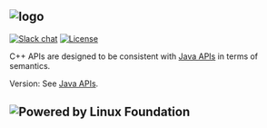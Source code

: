 ## ![logo](assets/images/logo-color.png)

 [![Slack chat](https://img.shields.io/badge/chat-on%20slack-green.svg)](https://openmessaging.herokuapp.com/) [![License](https://img.shields.io/badge/license-Apache%202-4EB1BA.svg)](https://www.apache.org/licenses/LICENSE-2.0.html)

C++ APIs are designed to be consistent with [Java APIs](https://openmessaging.github.io/openmessaging-java/) in terms of semantics.

Version: See [Java APIs](https://openmessaging.github.io/openmessaging-java/).

## ![Powered by Linux Foundation](http://openmessaging.cloud/images/linux-foundation-logo.png)
